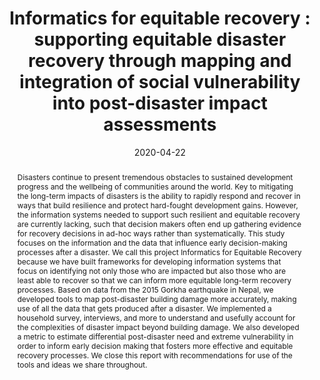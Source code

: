 ---
slug: "ier-t-report"
date: ["2020-04-22"]
status: "published"
tags: ["impact", "recovery", "statistical-modeling", "mixed-methods","nepal"]
type: "report"
section: ["contents"]
members: ["sabine-loos"]
project: "Informatics for Equitable Recovery"
is_featured: false
url: "https://dr.ntu.edu.sg/handle/10356/137836"
thumbnail: "img/content-t-ier-report.png"
title: "Informatics for equitable recovery : supporting equitable disaster recovery through mapping and integration of social vulnerability into post-disaster impact assessments
"
authors: "David Lallemant, Sabine Loos, Jamie McCaughey, Nama Budhathoki, Feroz Khan"
publication: "World Bank"
description: "An overview of the project for supporting equitable recovery through impact assessments."
citation: "Lallemant, D., Loos, S., McCaughey, J. W., Budhathoki, N., & Khan, F. (2020). Informatics for Equitable Recovery: Supporting equitable disaster recovery through mapping and integration of social vulnerability into post-disaster impact assessments (pp. 1–51) [Report]. Nanyang Technological University. https://doi.org/10.32656/ier_final_report_2020
"
abstract: "Disasters continue to present tremendous obstacles to sustained development progress and the wellbeing of communities around the world. Key to mitigating the long-term impacts of disasters is the ability to rapidly respond and recover in ways that build resilience and protect hard-fought development gains. However, the information systems needed to support such resilient and equitable recovery are currently lacking, such that decision makers often end up gathering evidence for recovery decisions in ad-hoc ways rather than systematically. This study focuses on the information and the data that influence early decision-making processes after a disaster. We call this project Informatics for Equitable Recovery because we have built frameworks for developing information systems that focus on identifying not only those who are impacted but also those who are least able to recover so that we can inform more equitable long-term recovery processes. Based on data from the 2015 Gorkha earthquake in Nepal, we developed tools to map post-disaster building damage more accurately, making use of all the data that gets produced after a disaster. We implemented a household survey, interviews, and more to understand and usefully account for the complexities of disaster impact beyond building damage. We also developed a metric to estimate differential post-disaster need and extreme vulnerability in order to inform early decision making that fosters more effective and equitable recovery processes. We close this report with recommendations for use of the tools and ideas we share throughout."
---